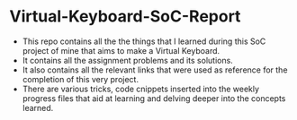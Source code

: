 # Virtual-Keyboard-SoC-Report

 * This repo contains all the the things that I learned during this SoC project of mine that aims to make a Virtual Keyboard.
 * It contains all the assignment problems and its solutions. 
 * It also contains all the relevant links that were used as reference for the completion of this very project.
 * There are various tricks, code cnippets inserted into the weekly progress files that aid at learning and delving deeper into the concepts learned.
